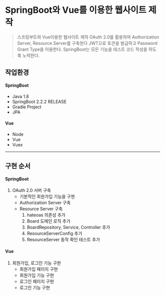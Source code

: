 # SpringBoot와 Vue를 이용한 웹사이트 제작
> 스프링부트와 Vue이용한 웹사이트 제작 OAuth 2.0를 활용하여 Authorization Server, Resource Server를 구축한다
> JWT으로 토큰을 발급하고 Password Grant Type을 이용한다.
> SpringBoot는 모든 기능을 테스트 코드 작성을 하도록 노력한다.

## 작업환경
#### SpringBoot
 - Java 1.8
 - SpringBoot 2.2.2 RELEASE
 - Gradle Project
 - JPA
#### Vue
 - Node
 - Vue
 - Vuex
---
## 구현 순서
#### SpringBoot
1. OAuth 2.0 서버 구축
    - 기본적인 회원가입 기능을 구현
    - Authorization Server 구축
    - Resource Server 구축
      1. hateoas 의존성 추가
      1. Board 도메인 로직 추가
      1. BoardRepository, Service, Controller 추가
      1. ResourceServerConfig 추가
      1. ResourceServer 동작 확인 테스트 추가
#### Vue
1. 회원가입, 로그인 기능 구현
    - 회원가입 페이지 구현
    - 회원가입 기능 구현
    - 로그인 페이지 구현
    - 로그인 기능 구현
